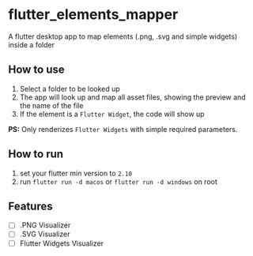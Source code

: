 # flutter_elements_mapper
A flutter desktop app to map elements (.png, .svg and simple widgets) inside a folder

## How to use
1. Select a folder to be looked up
2. The app will look up and map all asset files, showing the preview and the name of the file
3. If the element is a ```Flutter Widget```, the code will show up

**PS:** Only renderizes ```Flutter Widgets``` with simple required parameters.
## How to run
 1. set your flutter min version to ```2.10```
 2. run ```flutter run -d macos``` or ```flutter run -d windows``` on root
## Features
 - [ ] .PNG Visualizer
 - [ ] .SVG Visualizer
 - [ ] Flutter Widgets Visualizer
